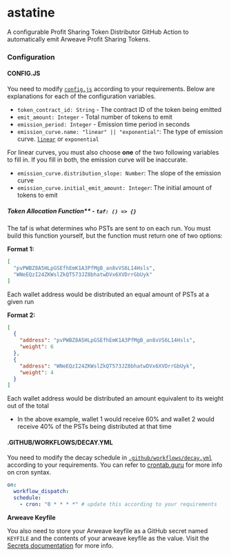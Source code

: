 # astatine

A configurable Profit Sharing Token Distributor GitHub Action to automatically emit Arweave Profit Sharing Tokens.

### Configuration

#### CONFIG.JS
You need to modify [`config.js`](config.js) according to your requirements. Below are explanations for each of the configuration variables.

- `token_contract_id: String` - The contract ID of the token being emitted
- `emit_amount: Integer` - Total number of tokens to emit
- `emission_period: Integer` - Emission time period in seconds
- `emission_curve.name: "linear" || "exponential"`: The type of emission curve. [`linear`](./math/linear.pdf) or `exponential`

For linear curves, you must also choose **one** of the two following variables to fill in. If you fill in both, the emission curve will be inaccurate.

- `emission_curve.distribution_slope: Number`: The slope of the emission curve
- `emission_curve.initial_emit_amount: Integer`: The initial amount of tokens to emit

##### Token Allocation Function** - `taf: () => {}`

The taf is what determines who PSTs are sent to on each run. You must build this function yourself, but the function must return one of two options:

**Format 1:**
```json
[
  "pvPWBZ8A5HLpGSEfhEmK1A3PfMgB_an8vVS6L14Hsls",
  "WNeEQzI24ZKWslZkQT573JZ8bhatwDVx6XVDrrGbUyk"
]
```
Each wallet address would be distributed an equal amount of PSTs at a given run

**Format 2:**
```json
[
  {
    "address": "pvPWBZ8A5HLpGSEfhEmK1A3PfMgB_an8vVS6L14Hsls",
    "weight": 6
  },
  {
    "address": "WNeEQzI24ZKWslZkQT573JZ8bhatwDVx6XVDrrGbUyk",
    "weight": 4
  }
]
```
Each wallet address would be distributed an amount equivalent to its weight out of the total
- In the above example, wallet 1 would receive 60% and wallet 2 would receive 40% of the PSTs being distributed at that time

#### .GITHUB/WORKFLOWS/DECAY.YML
You need to modify the decay schedule in [`.github/workflows/decay.yml`](.github/workflows/decay.yml) according to your requirements. You can refer to [crontab.guru](https://crontab.guru/) for more info on cron syntax.

```yml
on:
  workflow_dispatch:
  schedule:
    - cron: "0 * * * *" # update this according to your requirements
```

**Arweave Keyfile**

You also need to store your Arweave keyfile as a GitHub secret named `KEYFILE` and the contents of your arweave keyfile as the value. Visit the [Secrets documentation](https://docs.github.com/en/free-pro-team@latest/actions/reference/encrypted-secrets) for more info.
